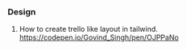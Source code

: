 ### Design

1. How to create trello like layout in tailwind. https://codepen.io/Govind_Singh/pen/OJPPaNo
